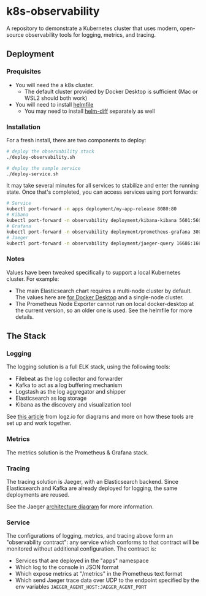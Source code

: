 # k8s-observability
A repository to demonstrate a Kubernetes cluster that uses modern, open-source observability tools for logging, metrics, and tracing.

## Deployment

### Prequisites
- You will need the a k8s cluster.
  - The default cluster provided by Docker Desktop is sufficient (Mac or WSL2 should both work)
- You will need to install [helmfile](https://github.com/roboll/helmfile)
  - You may need to install [helm-diff](https://github.com/databus23/helm-diff) separately as well

### Installation
For a fresh install, there are two components to deploy:

```sh
# deploy the observability stack
./deploy-observability.sh

# deploy the sample service
./deploy-service.sh
```

It may take several minutes for all services to stabilize and enter the running state.  Once that's completed, you can access services using port forwards:

```sh
# Service
kubectl port-forward -n apps deployment/my-app-release 8080:80
# Kibana
kubectl port-forward -n observability deployment/kibana-kibana 5601:5601
# Grafana
kubectl port-forward -n observability deployment/prometheus-grafana 3000:3000
# Jaeger
kubectl port-forward -n observability deployment/jaeger-query 16686:16686
```

### Notes
Values have been tweaked specifically to support a local Kubernetes cluster.  For example:
- The main Elasticsearch chart requires a multi-node cluster by default.  The values here are [for Docker Desktop](https://github.com/elastic/helm-charts/blob/master/elasticsearch/examples/docker-for-mac/values.yaml) and a single-node cluster.
- The Prometheus Node Exporter cannot run on local docker-desktop at the current version, so an older one is used.  See the helmfile for more details.

## The Stack

### Logging
The logging solution is a full ELK stack, using the following tools:

- Filebeat as the log collector and forwarder
- Kafka to act as a log buffering mechanism
- Logstash as the log aggregator and shipper
- Elasticsearch as log storage
- Kibana as the discovery and visualization tool

See [this article](https://logz.io/blog/deploying-kafka-with-elk/) from logz.io for diagrams and more on how these tools are set up and work together.

### Metrics
The metrics solution is the Prometheus & Grafana stack.

### Tracing
The tracing solution is Jaeger, with an Elasticsearch backend.  Since Elasticsearch and Kafka are already deployed for logging, the same deployments are reused.

See the Jaeger [architecture diagram](https://www.jaegertracing.io/docs/1.22/architecture/) for more information.

### Service
The configurations of logging, metrics, and tracing above form an "observability contract": any service which conforms to that contract will be monitored without additional configuration.  The contract is:

- Services that are deployed in the "apps" namespace
- Which log to the console in JSON format
- Which expose metrics at "/metrics" in the Prometheus text format
- Which send Jaeger trace data over UDP to the endpoint specified by the env variables `JAEGER_AGENT_HOST:JAEGER_AGENT_PORT`